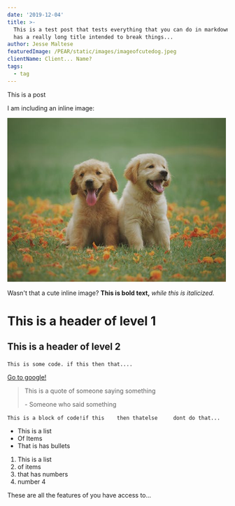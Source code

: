 ```yaml
---
date: '2019-12-04'
title: >-
  This is a test post that tests everything that you can do in markdown, also it
  has a really long title intended to break things...
author: Jesse Maltese
featuredImage: /PEAR/static/images/imageofcutedog.jpeg
clientName: Client... Name?
tags:
  - tag
---
```

This is a post

I am including an inline image:

![this is the text that appears when you hover on the image.](/PEAR/static/images/imageofcutedog.jpeg "This is the title of the image")

Wasn't that a cute inline image? **This is bold text,** _while this is italicized._ 

# This is a header of level 1

## This is a header of level 2

`This is some code. if this then that....`

[Go to google!](google.ca)

> This is a quote of someone saying something
>
> \- Someone who said something

```
This is a block of code!if this    then thatelse     dont do that...
```

* This is a list
* Of Items
* That is has bullets

1. This is a list
2. of items
3. that has numbers
4. number 4

These are all the features of you have access to...
